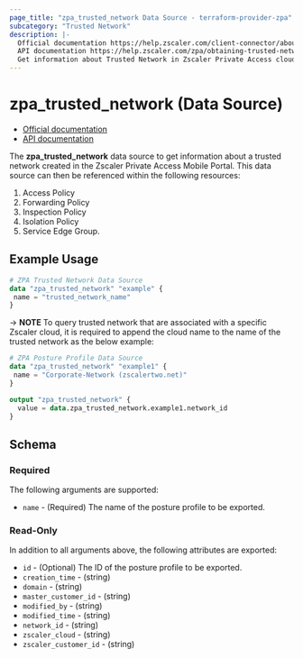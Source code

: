 ```yaml
---
page_title: "zpa_trusted_network Data Source - terraform-provider-zpa"
subcategory: "Trusted Network"
description: |-
  Official documentation https://help.zscaler.com/client-connector/about-trusted-networks
  API documentation https://help.zscaler.com/zpa/obtaining-trusted-network-details-using-api
  Get information about Trusted Network in Zscaler Private Access cloud.
---
```


# zpa_trusted_network (Data Source)

* [Official documentation](https://help.zscaler.com/client-connector/about-trusted-networks)
* [API documentation](https://help.zscaler.com/zpa/obtaining-trusted-network-details-using-api)

The **zpa_trusted_network** data source to get information about a trusted network created in the Zscaler Private Access Mobile Portal. This data source can then be referenced within the following resources:

1. Access Policy
2. Forwarding Policy
3. Inspection Policy
4. Isolation Policy
5. Service Edge Group.

## Example Usage

```terraform
# ZPA Trusted Network Data Source
data "zpa_trusted_network" "example" {
 name = "trusted_network_name"
}

```

-> **NOTE** To query trusted network that are associated with a specific Zscaler cloud, it is required to append the cloud name to the name of the trusted network as the below example:

```terraform
# ZPA Posture Profile Data Source
data "zpa_trusted_network" "example1" {
 name = "Corporate-Network (zscalertwo.net)"
}

output "zpa_trusted_network" {
  value = data.zpa_trusted_network.example1.network_id
}
```

## Schema

### Required

The following arguments are supported:

* `name` - (Required) The name of the posture profile to be exported.


### Read-Only

In addition to all arguments above, the following attributes are exported:

* `id` - (Optional) The ID of the posture profile to be exported.
* `creation_time` - (string)
* `domain` - (string)
* `master_customer_id` - (string)
* `modified_by` - (string)
* `modified_time` - (string)
* `network_id` - (string)
* `zscaler_cloud` - (string)
* `zscaler_customer_id` - (string)
